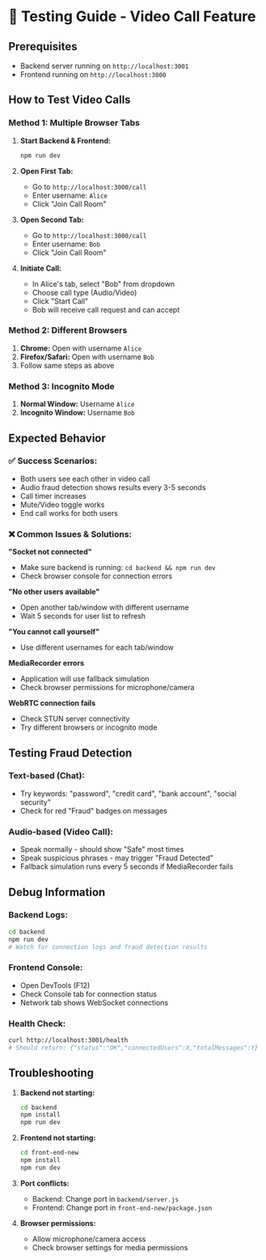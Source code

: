 # 🧪 Testing Guide - Video Call Feature

## Prerequisites
- Backend server running on `http://localhost:3001`
- Frontend running on `http://localhost:3000`

## How to Test Video Calls

### Method 1: Multiple Browser Tabs
1. **Start Backend & Frontend:**
   ```bash
   npm run dev
   ```

2. **Open First Tab:**
   - Go to `http://localhost:3000/call`
   - Enter username: `Alice`
   - Click "Join Call Room"

3. **Open Second Tab:**
   - Go to `http://localhost:3000/call`
   - Enter username: `Bob`
   - Click "Join Call Room"

4. **Initiate Call:**
   - In Alice's tab, select "Bob" from dropdown
   - Choose call type (Audio/Video)
   - Click "Start Call"
   - Bob will receive call request and can accept

### Method 2: Different Browsers
1. **Chrome:** Open with username `Alice`
2. **Firefox/Safari:** Open with username `Bob`
3. Follow same steps as above

### Method 3: Incognito Mode
1. **Normal Window:** Username `Alice`
2. **Incognito Window:** Username `Bob`

## Expected Behavior

### ✅ Success Scenarios:
- Both users see each other in video call
- Audio fraud detection shows results every 3-5 seconds
- Call timer increases
- Mute/Video toggle works
- End call works for both users

### ❌ Common Issues & Solutions:

**"Socket not connected"**
- Make sure backend is running: `cd backend && npm run dev`
- Check browser console for connection errors

**"No other users available"**
- Open another tab/window with different username
- Wait 5 seconds for user list to refresh

**"You cannot call yourself"**
- Use different usernames for each tab/window

**MediaRecorder errors**
- Application will use fallback simulation
- Check browser permissions for microphone/camera

**WebRTC connection fails**
- Check STUN server connectivity
- Try different browsers or incognito mode

## Testing Fraud Detection

### Text-based (Chat):
- Try keywords: "password", "credit card", "bank account", "social security"
- Check for red "Fraud" badges on messages

### Audio-based (Video Call):
- Speak normally - should show "Safe" most times
- Speak suspicious phrases - may trigger "Fraud Detected"
- Fallback simulation runs every 5 seconds if MediaRecorder fails

## Debug Information

### Backend Logs:
```bash
cd backend
npm run dev
# Watch for connection logs and fraud detection results
```

### Frontend Console:
- Open DevTools (F12)
- Check Console tab for connection status
- Network tab shows WebSocket connections

### Health Check:
```bash
curl http://localhost:3001/health
# Should return: {"status":"OK","connectedUsers":X,"totalMessages":Y}
```

## Troubleshooting

1. **Backend not starting:**
   ```bash
   cd backend
   npm install
   npm run dev
   ```

2. **Frontend not starting:**
   ```bash
   cd front-end-new
   npm install
   npm run dev
   ```

3. **Port conflicts:**
   - Backend: Change port in `backend/server.js`
   - Frontend: Change port in `front-end-new/package.json`

4. **Browser permissions:**
   - Allow microphone/camera access
   - Check browser settings for media permissions 